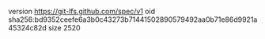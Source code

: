 version https://git-lfs.github.com/spec/v1
oid sha256:bd9352ceefe6a3b0c43273b71441502890579492aa0b71e86d9921a45324c82d
size 2520
